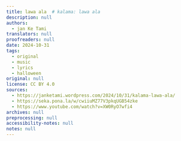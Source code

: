 ```yaml
---
title: lawa ala  # kalama: lawa ala
description: null
authors:
  - jan Ke Tami
translators: null
proofreaders: null
date: 2024-10-31
tags:
  - original
  - music
  - lyrics
  - halloween
original: null
license: CC BY 4.0
sources:
  - https://janketami.wordpress.com/2024/10/31/kalama-lawa-ala/
  - https://seka.pona.la/w/cwiiuMZ77V3pkqUGB54zke
  - https://www.youtube.com/watch?v=XW0RyO7wfi4
archives: null
preprocessing: null
accessibility-notes: null
notes: null
---
```


